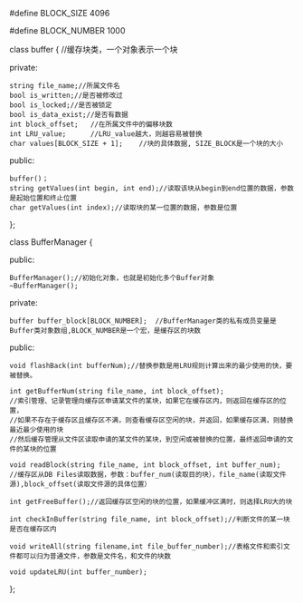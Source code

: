 #define BLOCK_SIZE 4096

#define BLOCK_NUMBER 1000

class buffer { //缓存块类，一个对象表示一个块

private:

	string file_name;//所属文件名
	bool is_written;//是否被修改过
	bool is_locked;//是否被锁定
	bool is_data_exist;//是否有数据
	int block_offset;	//在所属文件中的偏移块数
	int LRU_value;		//LRU_value越大，则越容易被替换
	char values[BLOCK_SIZE + 1];	//块的具体数据, SIZE_BLOCK是一个块的大小
public:

	buffer()；
	string getValues(int begin, int end);//读取该块从begin到end位置的数据，参数是起始位置和终止位置
	char getValues(int index);//读取块的某一位置的数据，参数是位置
};




class BufferManager {

public:

	BufferManager();//初始化对象，也就是初始化多个Buffer对象
	~BufferManager();
private:

	buffer buffer_block[BLOCK_NUMBER];	//BufferManager类的私有成员变量是Buffer类对象数组,BLOCK_NUMBER是一个宏，是缓存区的块数
public:

	void flashBack(int bufferNum);//替换参数是用LRU规则计算出来的最少使用的快，要被替换。

	int getBufferNum(string file_name, int block_offset);
	//索引管理、记录管理向缓存区申请某文件的某块，如果它在缓存区内，则返回在缓存区的位置，
	//如果不存在于缓存区且缓存区不满，则查看缓存区空闲的块，并返回，如果缓存区满，则替换最近最少使用的块
	//然后缓存管理从文件区读取申请的某文件的某块，到空闲或被替换的位置，最终返回申请的文件的某块的位置

	void readBlock(string file_name, int block_offset, int buffer_num);
	//缓存区从DB Files读取数据，参数：buffer_num(读取目的块），file_name(读取文件源),block_offset(读取文件源的具体位置）

	int getFreeBuffer();//返回缓存区空闲的块的位置，如果缓冲区满时，则选择LRU大的块

	int checkInBuffer(string file_name, int block_offset);//判断文件的某一块是否在缓存区内

	void writeAll(string filename,int file_buffer_number);//表格文件和索引文件都可以归为普通文件，参数是文件名，和文件的块数
	
	void updateLRU(int buffer_number);
	


};


